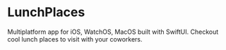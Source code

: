 # LunchPlaces
Multiplatform app for iOS, WatchOS, MacOS built with SwiftUI. 
Checkout cool lunch places to visit with your coworkers.
